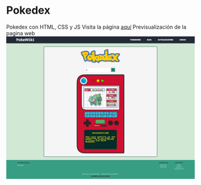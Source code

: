 # Pokedex
Pokedex con HTML, CSS y JS
Visita la página [aquí](https://ricalc.github.io/Pokedex/)
Previsualización de la pagina web ![pagina](./web_pokedex.jpeg)


